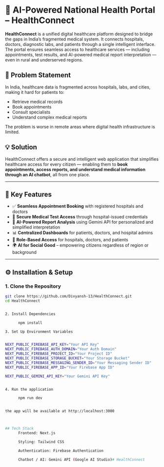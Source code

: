 # 🏥 AI-Powered National Health Portal – HealthConnect

**HealthConnect** is a unified digital healthcare platform designed to bridge the gaps in India’s fragmented medical system. It connects hospitals, doctors, diagnostic labs, and patients through a single intelligent interface. The portal ensures seamless access to healthcare services — including appointments, test results, and AI-powered medical report interpretation — even in rural and underserved regions.

## 🚨 Problem Statement

In India, healthcare data is fragmented across hospitals, labs, and cities, making it hard for patients to:
- Retrieve medical records
- Book appointments
- Consult specialists
- Understand complex medical reports

The problem is worse in remote areas where digital health infrastructure is limited.

## 💡 Solution

HealthConnect offers a secure and intelligent web application that simplifies healthcare access for every citizen — enabling them to **book appointments, access reports, and understand medical information through an AI chatbot**, all from one place.

---

## 🔑 Key Features

- ✅ **Seamless Appointment Booking** with registered hospitals and doctors  
- 🔐 **Secure Medical Test Access** through hospital-issued credentials  
- 🤖 **AI-Powered Report Analysis** using Gemini API for personalized and simplified interpretation  
- 📊 **Centralized Dashboards** for patients, doctors, and hospital admins  
- 🔐 **Role-Based Access** for hospitals, doctors, and patients  
- 🌍 **AI for Social Good** – empowering citizens regardless of region or background  

---

## ⚙️ Installation & Setup

### 1. Clone the Repository

```bash
git clone https://github.com/Divyansh-13/HealthConnect.git
cd HealthConnect


2. Install Dependencies

      npm install

3. Set Up Environment Variables


NEXT_PUBLIC_FIREBASE_API_KEY="Your API Key"
NEXT_PUBLIC_FIREBASE_AUTH_DOMAIN="Your Auth Domain"
NEXT_PUBLIC_FIREBASE_PROJECT_ID="Your Project ID"
NEXT_PUBLIC_FIREBASE_STORAGE_BUCKET="Your Storage Bucket"
NEXT_PUBLIC_FIREBASE_MESSAGING_SENDER_ID="Your Messaging Sender ID"
NEXT_PUBLIC_FIREBASE_APP_ID="Your Firebase App ID"

NEXT_PUBLIC_GEMINI_API_KEY="Your Gemini API Key"


4. Run the application

      npm run dev


the app will be available at http://localhost:3000



## Tech Stack
      Frontend: Next.js

      Styling: Tailwind CSS

      Authentication: Firebase Authentication

      Chatbot / AI: Gemini API (Google AI Studio)#   HealthConnect 
 
 
